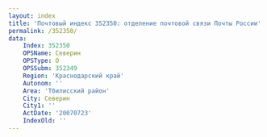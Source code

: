 ```yaml
---
layout: index
title: 'Почтовый индекс 352350: отделение почтовой связи Почты России'
permalink: /352350/
data:
    Index: 352350
    OPSName: Северин
    OPSType: О
    OPSSubm: 352349
    Region: 'Краснодарский край'
    Autonom: ''
    Area: 'Тбилисский район'
    City: Северин
    City1: ''
    ActDate: '20070723'
    IndexOld: ''
---
```

